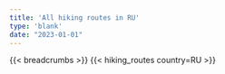 ```yaml
---
title: 'All hiking routes in RU'
type: 'blank'
date: "2023-01-01"
---
```


{{< breadcrumbs >}}
{{< hiking_routes country=RU >}}
